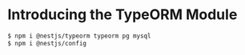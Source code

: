 # Introducing the TypeORM Module

```bash
$ npm i @nestjs/typeorm typeorm pg mysql
$ npm i @nestjs/config
```